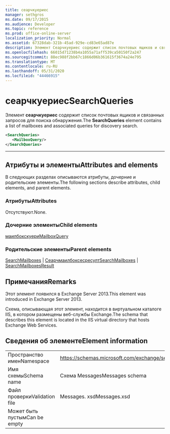 ```yaml
---
title: сеарчкуериес
manager: sethgros
ms.date: 09/17/2015
ms.audience: Developer
ms.topic: reference
ms.prod: office-online-server
localization_priority: Normal
ms.assetid: 67328dab-321b-45ad-929e-cd83e65ad87e
description: Элемент Сеарчкуериес содержит список почтовых ящиков и связанных запросов для поиска обнаружения.
ms.openlocfilehash: 66015d71238b4a1055a71aff539ca50150f2a247
ms.sourcegitcommit: 88ec988f2bb67c1866d06b361615f3674a24e795
ms.translationtype: MT
ms.contentlocale: ru-RU
ms.lasthandoff: 05/31/2020
ms.locfileid: "44466915"
---
```

# <a name="searchqueries"></a><span data-ttu-id="20790-103">сеарчкуериес</span><span class="sxs-lookup"><span data-stu-id="20790-103">SearchQueries</span></span>

<span data-ttu-id="20790-104">Элемент **сеарчкуериес** содержит список почтовых ящиков и связанных запросов для поиска обнаружения.</span><span class="sxs-lookup"><span data-stu-id="20790-104">The **SearchQueries** element contains a list of mailboxes and associated queries for discovery search.</span></span> 
  
```XML
<SearchQueries>
   <MailboxQuery/>
</SearchQueries>
```

 ****
## <a name="attributes-and-elements"></a><span data-ttu-id="20790-105">Атрибуты и элементы</span><span class="sxs-lookup"><span data-stu-id="20790-105">Attributes and elements</span></span>

<span data-ttu-id="20790-106">В следующих разделах описываются атрибуты, дочерние и родительские элементы.</span><span class="sxs-lookup"><span data-stu-id="20790-106">The following sections describe attributes, child elements, and parent elements.</span></span>
  
### <a name="attributes"></a><span data-ttu-id="20790-107">Атрибуты</span><span class="sxs-lookup"><span data-stu-id="20790-107">Attributes</span></span>

<span data-ttu-id="20790-108">Отсутствуют.</span><span class="sxs-lookup"><span data-stu-id="20790-108">None.</span></span>
  
### <a name="child-elements"></a><span data-ttu-id="20790-109">Дочерние элементы</span><span class="sxs-lookup"><span data-stu-id="20790-109">Child elements</span></span>

[<span data-ttu-id="20790-110">маилбокскуери</span><span class="sxs-lookup"><span data-stu-id="20790-110">MailboxQuery</span></span>](mailboxquery.md)
  
### <a name="parent-elements"></a><span data-ttu-id="20790-111">Родительские элементы</span><span class="sxs-lookup"><span data-stu-id="20790-111">Parent elements</span></span>

<span data-ttu-id="20790-112">[SearchMailboxes](searchmailboxes.md)  |  [Сеарчмаилбоксесресулт](searchmailboxesresult.md)</span><span class="sxs-lookup"><span data-stu-id="20790-112">[SearchMailboxes](searchmailboxes.md) | [SearchMailboxesResult](searchmailboxesresult.md)</span></span>
  
## <a name="remarks"></a><span data-ttu-id="20790-113">Примечания</span><span class="sxs-lookup"><span data-stu-id="20790-113">Remarks</span></span>

<span data-ttu-id="20790-114">Этот элемент появился в Exchange Server 2013.</span><span class="sxs-lookup"><span data-stu-id="20790-114">This element was introduced in Exchange Server 2013.</span></span>
  
<span data-ttu-id="20790-115">Схема, описывающая этот элемент, находится в виртуальном каталоге IIS, в котором размещены веб-службы Exchange.</span><span class="sxs-lookup"><span data-stu-id="20790-115">The schema that describes this element is located in the IIS virtual directory that hosts Exchange Web Services.</span></span>
  
## <a name="element-information"></a><span data-ttu-id="20790-116">Сведения об элементе</span><span class="sxs-lookup"><span data-stu-id="20790-116">Element information</span></span>

|||
|:-----|:-----|
|<span data-ttu-id="20790-117">Пространство имен</span><span class="sxs-lookup"><span data-stu-id="20790-117">Namespace</span></span>  <br/> |https://schemas.microsoft.com/exchange/services/2006/messages  <br/> |
|<span data-ttu-id="20790-118">Имя схемы</span><span class="sxs-lookup"><span data-stu-id="20790-118">Schema name</span></span>  <br/> |<span data-ttu-id="20790-119">Схема Messages</span><span class="sxs-lookup"><span data-stu-id="20790-119">Messages schema</span></span>  <br/> |
|<span data-ttu-id="20790-120">Файл проверки</span><span class="sxs-lookup"><span data-stu-id="20790-120">Validation file</span></span>  <br/> |<span data-ttu-id="20790-121">Messages. xsd</span><span class="sxs-lookup"><span data-stu-id="20790-121">Messages.xsd</span></span>  <br/> |
|<span data-ttu-id="20790-122">Может быть пустым</span><span class="sxs-lookup"><span data-stu-id="20790-122">Can be empty</span></span>  <br/> ||
   

